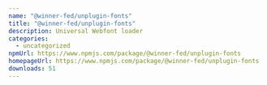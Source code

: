 ```yaml
---
name: "@winner-fed/unplugin-fonts"
title: "@winner-fed/unplugin-fonts"
description: Universal Webfont loader
categories:
  - uncategorized
npmUrl: https://www.npmjs.com/package/@winner-fed/unplugin-fonts
homepageUrl: https://www.npmjs.com/package/@winner-fed/unplugin-fonts
downloads: 51
---
```

